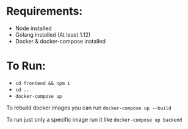 # Requirements:

- Node installed
- Golang installed (At least 1.12)
- Docker & docker-compose installed

# To Run:

- `cd frontend && npm i`
- `cd ..`
- `docker-compose up`

To rebuild docker images you can run `docker-compose up --build`

To run just only a specific image run it like `docker-compose up backend`
